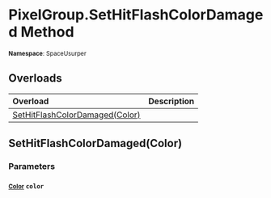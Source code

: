 # PixelGroup.SetHitFlashColorDamaged Method

<small>**Namespace**: SpaceUsurper</small>

## Overloads

<div markdown="1" class="member-table">

| Overload | Description |
| :------- | ----------- |
| [SetHitFlashColorDamaged(Color)](#Color_) |  | 

</div>

## SetHitFlashColorDamaged(Color)
### Parameters
#### <small>[Color](https://docs.unity3d.com/ScriptReference/Color.html)</small> `color`

